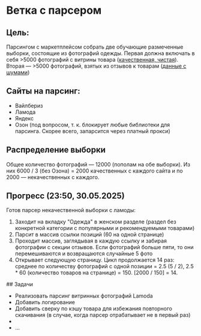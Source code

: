 
# Ветка с парсером

## Цель:

Парсингом с маркетплейсом собрать две обучающие размеченные выборки, состоящие из фотографий одежды. Первая должна включать в себя >5000 фотографий с витрины товара ([качественная, чистая](https://a.lmcdn.ru/img600x866/M/P/MP002XW1G0SE_26726427_1_v2_2x.jpg)). Вторая — >5000 фотографий, взятых из отзывов к товарам ([данные с шумами](https://a.lmcdn.ru/photoreview/?key=0b699489-c853-3c4d-7cc8-63614a3ddb69-photoreview-s3.jpeg))

## Сайты на парсинг:
<ul>
<li>Вайлбериз</li>
<li>Ламода</li>
<li>Яндекс</li>
<li>Озон (под вопросом, т. к. блокирует любые библиотеки для парсинга. Скорее всего, запарсится через платный прокси)</li>
</ul>

## Распределение выборки

Общее количество фотографий — 12000 (пополам на обе выборки). Из них 6000 / 3  (без Озона) = 2000 качественных с каждого сайта и по 2000 — некачественных с каждого.
## Прогресс (23:50, 30.05.2025)
Готов парсер некачественной выборки с ламоды:
<ol>  
<li>Заходит на вкладку "Одежда" в женском разделе (раздел без конкретной категории с популярными и рекомендуемыми товарами)</li>
<li>Парсит в массив ссылки позиций (60 на одной странице)</li>  
<li>Проходит массив, заглядывая в каждую ссылку и забирая фотографии с секции отзывов. Если фотографий больше пяти, то они перемешиваются и возвращаются случайные 5 фото</li>
<li>Открывает следующую страницу. Цикл продолжается 14 раз: среднее по количеству фотографий с одной позиции = 2.5 (5 / 2), 2.5 * 60 (количество товаров на странице) = 150. [2000 / 150] = 14. </li>
</ol>
## Задачи
<ul>
<li>Реализовать парсинг витринных фотографий Lamoda</li>
<li>Добавить логирование</li>
<li>Добавить сверку по кэшу товара для избежания повторного скачивания (в случае, когда парсер отрабатывает не в первый раз)</li>
<li></li>
<li>...</li>
</ul>